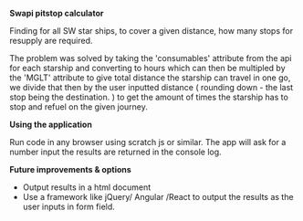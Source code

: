 **Swapi pitstop calculator**

Finding for all SW star ships, to cover a given distance, how many stops for resupply are required.

The problem was solved by taking the 'consumables' attribute from the api for each starship and converting to hours which can then be multipled by the 'MGLT' attribute to give total distance the starship can travel in one go, we divide that then by the user inputted distance ( rounding down - the last stop being the destination. ) to get the amount of times the starship has to stop and refuel on the given journey. 


**Using the application**

Run code in any browser using scratch js or similar. The app will ask for a number input the results are returned in the console log.


**Future improvements & options**

- Output results in a html document
- Use a framework like jQuery/ Angular /React to output the results as the user inputs in form field.
